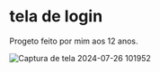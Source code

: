 # tela de login
 Progeto feito por mim aos 12 anos.
 
 ![Captura de tela 2024-07-26 101952](https://github.com/user-attachments/assets/79024215-d4e4-4a11-af65-6282479667a0)

